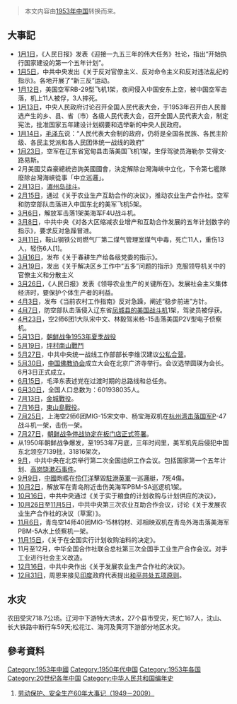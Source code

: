 > 本文内容由[1953年中国](https://zh.wikipedia.org/wiki/1953年中国)转换而来。


## 大事記

  - [1月1日](../Page/1月1日.md "wikilink")，《人民日报》发表《迎接一九五三年的伟大任务》社论，指出“开始执行国家建设的第一个五年计划”。
  - [1月5日](../Page/1月5日.md "wikilink")，中共中央发出《关于反对官僚主义、反对命令主义和反对违法乱纪的指示》。各地开展了“新三反”运动。
  - [1月12日](../Page/1月12日.md "wikilink")，美国空军RB-29型飞机1架，夜间侵入中国安东上空，被中国空军击落，机上11人被俘，3人摔死。
  - [1月13日](../Page/1月13日.md "wikilink")，中央人民政府讨论召开全国人民代表大会，于1953年召开由人民普选产生的乡、县、省（市）各级人民代表大会，召开全国人民代表大会，制定宪法，批准国家五年建设计划纲要和选举新的中央人民政府。
  - [1月14日](../Page/1月14日.md "wikilink")，[毛泽东](../Page/毛泽东.md "wikilink")说：“人民代表大会制的政府，仍将是全国各民族、各民主阶级、各民主党派和各人民团体统一战线的政府”
  - [1月23日](../Page/1月23日.md "wikilink")，空军在辽东省宽甸县击落美国飞机1架，生俘驾驶员海勒尔·艾得文·路易斯。
  - 2月美國艾森豪總統咨詢美國國會，決定解除台灣海峽中立化，下令第七艦隊廢除台灣海峽從事「中立巡邏」。
  - [2月13日](../Page/2月13日.md "wikilink")，[湄州岛战斗](../Page/湄州岛战斗.md "wikilink")。
  - [2月15日](../Page/2月15日.md "wikilink")，通过《关于农业生产互助合作的决议》，推动农业生产合作社。空军和防空部队击落进入中国东北的美军飞机5架。
  - [3月6日](../Page/3月6日.md "wikilink")，解放军击落1架美海军F4U战斗机。
  - [3月8日](../Page/3月8日.md "wikilink")，中共中央《对各大区缩减农业增产和互助合作发展的五年计划数字的指示》，要求反对急躁冒进。
  - [3月11日](../Page/3月11日.md "wikilink")，鞍山钢铁公司燃气厂第二煤气管理室煤气中毒，死亡11人，重伤13人，轻伤6人\[1\]。
  - [3月16日](../Page/3月16日.md "wikilink")，发布《关于春耕生产给各级党委的指示》。
  - [3月19日](../Page/3月19日.md "wikilink")，发出《关于解决区乡工作中“五多”问题的指示》克服领导机关中的官僚主义和分散主义
  - [3月26日](../Page/3月26日.md "wikilink")，《人民日报》发表《领导农业生产的关键所在》。发展社会主义集体经济时，要保护个体生产者的利益。
  - [4月3日](../Page/4月3日.md "wikilink")，发布《当前农村工作指南》反对急躁，阐述“稳步前进”方针。
  - [4月7日](../Page/4月7日.md "wikilink")，防空部队击落侵入辽东省[凤城县的美国战斗机](https://zh.wikipedia.org/wiki/凤城县 "wikilink")1架，驾驶员被俘获。
  - [4月23日](../Page/4月23日.md "wikilink")，空2师6团1大队宋中文、林毅驾米格-15击落美国P2V型电子侦察机。
  - [5月13日](../Page/5月13日.md "wikilink")，[朝鲜战争1953年夏季战役](../Page/朝鲜战争1953年夏季战役.md "wikilink")
  - [5月19日](../Page/5月19日.md "wikilink")，[坪村南山戰鬥](../Page/坪村南山戰鬥.md "wikilink")
  - [5月27日](../Page/5月27日.md "wikilink")，中共中央统一战线工作部部长李维汉建议[公私合营](../Page/公私合营.md "wikilink")。
  - [5月30日](../Page/5月30日.md "wikilink")，[中国佛教协会](../Page/中国佛教协会.md "wikilink")成立大会在北京广济寺举行。会议选举圆瑛为会长。6月3日正式成立。
  - [6月15日](../Page/6月15日.md "wikilink")，毛泽东表述党在过渡时期的总路线和总任务。
  - [6月30日](../Page/6月30日.md "wikilink")，全国人口总数为：601938035人。
  - [7月13日](https://zh.wikipedia.org/wiki/7月13日 "wikilink")，[金城戰役](../Page/金城戰役.md "wikilink")。
  - [7月16日](https://zh.wikipedia.org/wiki/7月16日 "wikilink")，[東山島戰役](../Page/東山島戰役.md "wikilink")。
  - [7月25日](https://zh.wikipedia.org/wiki/7月25日 "wikilink")，上海空2师6团MIG-15宋文中、杨宝海双机在[杭州湾击落国军P](https://zh.wikipedia.org/wiki/杭州湾 "wikilink")-47战斗机一架，击伤一架。
  - [7月27日](https://zh.wikipedia.org/wiki/7月27日 "wikilink")，[朝鲜战争停战协定在](https://zh.wikipedia.org/wiki/朝鲜战争停战协定 "wikilink")[板门店正式签署](https://zh.wikipedia.org/wiki/板门店 "wikilink")。
  - 从1950年朝鲜战争爆发，至1953年7月底，三年时间里，美军机先后侵犯中国东北领空7139批，31816架次，
  - [9月](../Page/9月.md "wikilink")，中共中央在北京举行第二次全国组织工作会议。包括国家第一个五年计划、[高岗饶漱石事件](../Page/高岗饶漱石事件.md "wikilink")。
  - [9月9日](../Page/9月9日.md "wikilink")，[中國](../Page/中國.md "wikilink")炮艦在[伶仃洋](../Page/伶仃洋.md "wikilink")擊毀[駐港英軍](../Page/駐港英軍.md "wikilink")一巡邏艇，7死4傷。
  - [10月2日](../Page/10月2日.md "wikilink")，解放军在青岛附近击伤美海军PBM-SA巡逻机1架。
  - [10月16日](../Page/10月16日.md "wikilink")，中共中央通过《关于实于粮食的计划收购与计划供应的决议》，
  - [10月26日](../Page/10月26日.md "wikilink")至[11月5日](../Page/11月5日.md "wikilink")，中共中央第三次农业互助合作会议，讨论《关于发展农业生产合作社的决议（草案）》。
  - [11月6日](../Page/11月6日.md "wikilink")，青岛空14师40团MIG-15林钧材、邓相映双机在青岛外海击落美海军PBM-5A水上侦察机一架。
  - [11月15日](../Page/11月15日.md "wikilink")，《关于在全国实行计划收购油料的决定》。
  - 11月至12月，中华全国合作社联合总社第三次全国手工业生产合作会议。对手工业进行社会主义改造。
  - [12月16日](../Page/12月16日.md "wikilink")，中共中央作出《关于发展农业生产合作社的决议》。
  - [12月31日](../Page/12月31日.md "wikilink")，周恩来接见[印度](../Page/印度.md "wikilink")政府代表提出[和平共处五项原则](../Page/和平共处五项原则.md "wikilink")。

## 水灾

农田受灾718.7公顷。辽河中下游特大洪水，27个县市受灾，死亡167人，沈山、长大铁路中断行车59天;松花江、海河及黄河下游部分地区水灾。

## 參考資料

[Category:1953年中國](https://zh.wikipedia.org/wiki/Category:1953年中國 "wikilink") [Category:1950年代中国](https://zh.wikipedia.org/wiki/Category:1950年代中国 "wikilink") [Category:1953年各国](https://zh.wikipedia.org/wiki/Category:1953年各国 "wikilink") [Category:20世纪各年中国](https://zh.wikipedia.org/wiki/Category:20世纪各年中国 "wikilink") [Category:中华人民共和国编年史](https://zh.wikipedia.org/wiki/Category:中华人民共和国编年史 "wikilink")

1.  [劳动保护、安全生产60年大事记（1949－2009）](http://www.ohcs-gz.net/topics/t-old/ldbhs/200909-201003.htm)